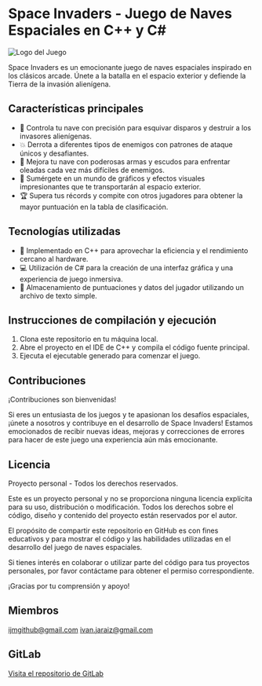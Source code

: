 # Space Invaders - Juego de Naves Espaciales en C++ y C#

![Logo del Juego](/images/logo.png)

Space Invaders es un emocionante juego de naves espaciales inspirado en los clásicos arcade. Únete a la batalla en el espacio exterior y defiende la Tierra de la invasión alienígena.

## Características principales

- 🚀 Controla tu nave con precisión para esquivar disparos y destruir a los invasores alienígenas.
- 💥 Derrota a diferentes tipos de enemigos con patrones de ataque únicos y desafiantes.
- 🔧 Mejora tu nave con poderosas armas y escudos para enfrentar oleadas cada vez más difíciles de enemigos.
- 🌌 Sumérgete en un mundo de gráficos y efectos visuales impresionantes que te transportarán al espacio exterior.
- 🏆 Supera tus récords y compite con otros jugadores para obtener la mayor puntuación en la tabla de clasificación.

## Tecnologías utilizadas

- 🚀 Implementado en C++ para aprovechar la eficiencia y el rendimiento cercano al hardware.
- 💻 Utilización de C# para la creación de una interfaz gráfica y una experiencia de juego inmersiva.
- 💾 Almacenamiento de puntuaciones y datos del jugador utilizando un archivo de texto simple.

## Instrucciones de compilación y ejecución

1. Clona este repositorio en tu máquina local.
2. Abre el proyecto en el IDE de C++ y compila el código fuente principal.
3. Ejecuta el ejecutable generado para comenzar el juego.

## Contribuciones

¡Contribuciones son bienvenidas!

Si eres un entusiasta de los juegos y te apasionan los desafíos espaciales, ¡únete a nosotros y contribuye en el desarrollo de Space Invaders! Estamos emocionados de recibir nuevas ideas, mejoras y correcciones de errores para hacer de este juego una experiencia aún más emocionante.

## Licencia

Proyecto personal - Todos los derechos reservados.

Este es un proyecto personal y no se proporciona ninguna licencia explícita para su uso, distribución o modificación. Todos los derechos sobre el código, diseño y contenido del proyecto están reservados por el autor.

El propósito de compartir este repositorio en GitHub es con fines educativos y para mostrar el código y las habilidades utilizadas en el desarrollo del juego de naves espaciales.

Si tienes interés en colaborar o utilizar parte del código para tus proyectos personales, por favor contáctame para obtener el permiso correspondiente.

¡Gracias por tu comprensión y apoyo!

## Miembros

ijmgithub@gmail.com
ivan.jaraiz@gmail.com

## GitLab

[Visita el repositorio de GitLab](https://gitlab.com/ijmGitlab)